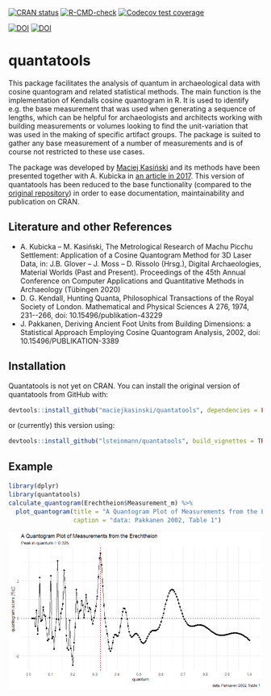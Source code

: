 <!-- badges: start -->
[![CRAN status](https://www.r-pkg.org/badges/version/quantatools)](https://CRAN.R-project.org/package=quantatools)
[![R-CMD-check](https://github.com/lsteinmann/quantatools/workflows/R-CMD-check/badge.svg)](https://github.com/lsteinmann/quantatools/actions)
[![Codecov test coverage](https://codecov.io/gh/lsteinmann/quantatools/branch/update/graph/badge.svg)](https://codecov.io/gh/lsteinmann/quantatools?branch=update)


[![DOI](https://zenodo.org/badge/140330551.svg)](https://zenodo.org/badge/latestdoi/140330551)
[![DOI](https://img.shields.io/static/v1?label=Publication&message=10.15496/publikation-43229&color=green)](http://dx.doi.org/10.15496/publikation-43229)
<!-- badges: end -->


quantatools
===========

This package facilitates the analysis of quantum in archaeological data with cosine quantogram and related statistical methods. The main function is the implementation of Kendalls cosine quantogram in R. It is used to identify e.g. the base measurement that was used when generating a sequence of lengths, which can be helpful for archaeologists and architects working with building measurements or volumes looking to find the unit-variation that was used in the making of specific artifact groups. The package is suited to gather any base measurement of a number of measurements and is of course not restricted to these use cases. 

The package was developed by [Maciej Kasiński](https://github.com/maciejkasinski/quantatools) and its methods have been presented together with A. Kubicka in [an article in 2017](http://dx.doi.org/10.15496/publikation-43229). This version of quantatools has been reduced to the base functionality (compared to the [original repository](https://github.com/maciejkasinski/quantatools)) in order to ease documentation, maintainability and publication on CRAN. 

Literature and other References
------------

* A. Kubicka – M. Kasiński, The Metrological Research of Machu Picchu Settlement: Application of a Cosine Quantogram Method for 3D Laser Data, in: J.B. Glover – J. Moss – D. Rissolo (Hrsg.), Digital Archaeologies, Material Worlds (Past and Present). Proceedings of the 45th Annual Conference on Computer Applications and Quantitative Methods in Archaeology (Tübingen 2020)
* D. G. Kendall, Hunting Quanta, Philosophical Transactions of the Royal Society of London. Mathematical and Physical Sciences A 276, 1974, 231--266, doi: 10.15496/publikation-43229
* J. Pakkanen, Deriving Ancient Foot Units from Building Dimensions: a Statistical Approach Employing Cosine Quantogram Analysis, 2002, doi: 10.15496/PUBLIKATION-3389 





Installation
------------

Quantatools is not yet on CRAN. You can install the original version of quantatools from GitHub with:

``` r
devtools::install_github("maciejkasinski/quantatools", dependencies = FALSE)
```

or (currently) this version using:

``` r
devtools::install_github("lsteinmann/quantatools", build_vignettes = TRUE)
```



Example
------------

``` r
library(dplyr)
library(quantatools)
calculate_quantogram(Erechtheion$Measurement_m) %>%
  plot_quantogram(title = "A Quantogram Plot of Measurements from the Erechtheion",
                  caption = "data: Pakkanen 2002, Table 1")
```

![A Quantogram Plot of Measurements from the Erechtheion](inst/extdata/quantogram.png "A Quantogram Plot of Measurements from the Erechtheion")


